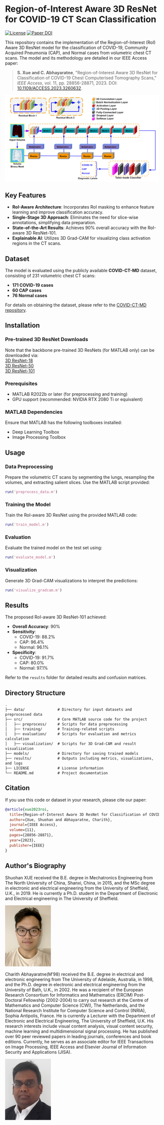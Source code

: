 # Region-of-Interest Aware 3D ResNet for COVID-19 CT Scan Classification

[![License](https://img.shields.io/badge/license-CC%20BY%204.0-blue)](https://creativecommons.org/licenses/by/4.0/) [![Paper DOI](https://img.shields.io/badge/DOI-10.1109/ACCESS.2023.3260632-blue)](https://doi.org/10.1109/ACCESS.2023.3260632)

This repository contains the implementation of the Region-of-Interest (RoI) Aware 3D ResNet model for the classification of COVID-19, Community Acquired Pneumonia (CAP), and Normal cases from volumetric chest CT scans. The model and its methodology are detailed in our IEEE Access paper:

> **S. Xue and C. Abhayaratne**, "Region-of-Interest Aware 3D ResNet for Classification of COVID-19 Chest Computerised Tomography Scans," *IEEE Access*, vol. 11, pp. 28856-28871, 2023. DOI: [10.1109/ACCESS.2023.3260632](https://doi.org/10.1109/ACCESS.2023.3260632).

![Demonstration](Images/demo_01.png)


## Key Features

- **RoI-Aware Architecture**: Incorporates RoI masking to enhance feature learning and improve classification accuracy.
- **Single-Stage 3D Approach**: Eliminates the need for slice-wise annotations, simplifying data preparation.
- **State-of-the-Art Results**: Achieves 90% overall accuracy with the RoI-aware 3D ResNet-101.
- **Explainable AI**: Utilizes 3D Grad-CAM for visualizing class activation regions in the CT scans.

## Dataset

The model is evaluated using the publicly available **COVID-CT-MD** dataset, consisting of 231 volumetric chest CT scans:
- **171 COVID-19 cases**
- **60 CAP cases**
- **76 Normal cases**

For details on obtaining the dataset, please refer to the [COVID-CT-MD repository](https://github.com/icassp21-covid19-spgc).

## Installation

### Pre-trained 3D ResNet Downloads
Note that the backbone pre-trained 3D ResNets (for MATLAB only) can be downloaded via: \
[3D ResNet-18](https://uk.mathworks.com/matlabcentral/fileexchange/82585-pre-trained-3d-resnet-18)\
[3D ResNet-50](https://uk.mathworks.com/matlabcentral/fileexchange/87427-pre-trained-3d-resnet-50)\
[3D ResNet-101](https://uk.mathworks.com/matlabcentral/fileexchange/87432-pre-trained-3d-resnet-101)

### Prerequisites
- MATLAB R2022b or later (for preprocessing and training)
- GPU support (recommended: NVIDIA RTX 2080 Ti or equivalent)


### MATLAB Dependencies
Ensure that MATLAB has the following toolboxes installed:
- Deep Learning Toolbox
- Image Processing Toolbox

## Usage

### Data Preprocessing
Prepare the volumetric CT scans by segmenting the lungs, resampling the volumes, and extracting salient slices. Use the MATLAB script provided:
```matlab
run('preprocess_data.m')
```

### Training the Model
Train the RoI-aware 3D ResNet using the provided MATLAB code:
```matlab
run('train_model.m')
```

### Evaluation
Evaluate the trained model on the test set using:
```matlab
run('evaluate_model.m')
```

### Visualization
Generate 3D Grad-CAM visualizations to interpret the predictions:
```matlab
run('visualize_gradcam.m')
```

## Results
The proposed RoI-aware 3D ResNet-101 achieved:
- **Overall Accuracy**: 90%
- **Sensitivity**:
  - COVID-19: 88.2%
  - CAP: 96.4%
  - Normal: 96.1%
- **Specificity**:
  - COVID-19: 91.7%
  - CAP: 80.0%
  - Normal: 97.1%

Refer to the `results` folder for detailed results and confusion matrices.

## Directory Structure
```
.
├── data/               # Directory for input datasets and preprocessed data
├── src/                # Core MATLAB source code for the project
│   ├── preprocess/     # Scripts for data preprocessing
│   ├── training/       # Training-related scripts
│   ├── evaluation/     # Scripts for evaluation and metrics calculation
│   ├── visualization/  # Scripts for 3D Grad-CAM and result visualization
├── models/             # Directory for saving trained models
├── results/            # Outputs including metrics, visualizations, and logs
├── LICENSE             # License information
└── README.md           # Project documentation
```

## Citation
If you use this code or dataset in your research, please cite our paper:

```bibtex
@article{xue2023roi,
  title={Region-of-Interest Aware 3D ResNet for Classification of COVID-19 Chest Computerised Tomography Scans},
  author={Xue, Shuohan and Abhayaratne, Charith},
  journal={IEEE Access},
  volume={11},
  pages={28856-28871},
  year={2023},
  publisher={IEEE}
}
```




## Author's Biography

Shuohan XUE received the B.E. degree in Mechatronics Engineering from The North University of China, Shanxi, China, in 2015, and the MSc degree in electronic and electrical engineering from the University of Sheffield, U.K., in 2019. He is currently a Ph.D. student in the Department of Electronic and Electrical engineering in The University of Sheffield. 

<img src="Images/xue.jpg" width="150" height="200">

Charith Abhayaratne(M’98) received the B.E. degree in electrical and electronic engineering from The University of Adelaide, Australia, in 1998, and the Ph.D. degree in electronic and electrical engineering from the University of Bath, U.K., in 2002. He was a recipient of the European Research Consortium for Informatics and Mathematics (ERCIM) Post-Doctoral Fellowship (2002-2004) to carry out research at the Centre of Mathematics and Computer Science (CWI), The Netherlands, and the National Research Institute for Computer Science and Control (INRIA), Sophia Antipolis, France.  He is currently a Lecturer with the Department of Electronic and Electrical Engineering, The University of Sheffield, U.K. His research interests include visual content analysis, visual content security, machine learning and multidimensional signal processing. He has published over 90 peer reviewed papers in leading journals, conferences and book editions. Currently, he serves as an associate editor for IEEE Transactions on Image Processing, IEEE Access and Elsevier Journal of Information Security and Applications (JISA). 

<img src="Images/charith_2022.jpg" width="150" height="200">

